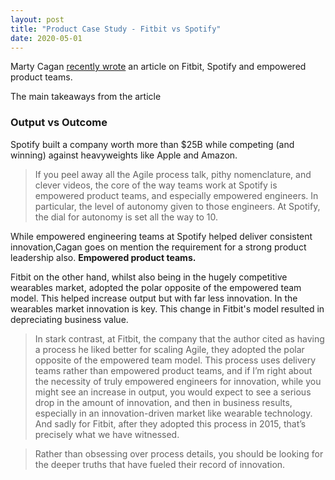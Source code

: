 ```yaml
---
layout: post
title: "Product Case Study - Fitbit vs Spotify"
date: 2020-05-01
---
```


Marty Cagan [recently wrote](https://svpg.com/spotify-vs-fitbit/) an article on Fitbit, Spotify and empowered product teams.

The main takeaways from the article

### Output vs Outcome
Spotify built a company worth more than $25B while competing (and winning) against heavyweights like Apple and Amazon. 

> If you peel away all the Agile process talk, pithy nomenclature, and
> clever videos, the core of the way teams work at Spotify is empowered
> product teams, and especially empowered engineers.  In particular, the 
> level of autonomy given to those engineers. At Spotify, the dial for 
> autonomy is set all the way to 10.

While empowered engineering teams at Spotify helped deliver consistent innovation,Cagan goes on mention the requirement for a strong product leadership also. **Empowered product teams.**

Fitbit on the other hand, whilst also being in the hugely competitive wearables market, adopted the polar opposite of the empowered team model. This helped increase output but with far less innovation. In the wearables market innovation is key. This change in Fitbit's model resulted in depreciating business value.

> In stark contrast, at Fitbit, the company that the author cited as 
> having a process he liked better for scaling Agile, they adopted the
> polar opposite of the empowered team model.  This process uses 
> delivery teams rather than empowered product teams, and if I’m right
> about the necessity of truly empowered engineers for innovation, 
> while you might see an increase in output, you would expect to see a
> serious drop in the amount of innovation, and then in business results, 
> especially in an innovation-driven market like wearable technology. 
> And sadly for Fitbit, after they adopted this process in 2015, that’s
> precisely what we have witnessed.

> Rather than obsessing over process details, you should be looking for the deeper truths that have fueled their record of innovation.
